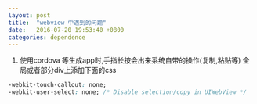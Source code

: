 ```yaml
---
layout: post
title:  "webview 中遇到的问题"
date:   2016-07-20 19:53:40 +0800
categories: dependence
---
```

1. 使用cordova 等生成app时,手指长按会出来系统自带的操作(复制,粘贴等)
    全局或者部分div上添加下面的css

```css
-webkit-touch-callout: none;
-webkit-user-select: none; /* Disable selection/copy in UIWebView */
```